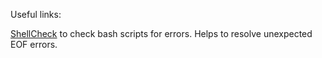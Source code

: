 
Useful links: 

[ShellCheck](https://www.shellcheck.net) to check bash scripts for errors. Helps to resolve unexpected EOF errors. 
